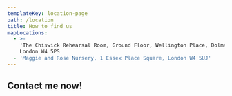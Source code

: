 ```yaml
---
templateKey: location-page
path: /location
title: How to find us
mapLocations:
  - >-
    'The Chiswick Rehearsal Room, Ground Floor, Wellington Place, Dolman Road,
    London W4 5PS
  - 'Maggie and Rose Nursery, 1 Essex Place Square, London W4 5UJ'
---
```


## Contact me now!
